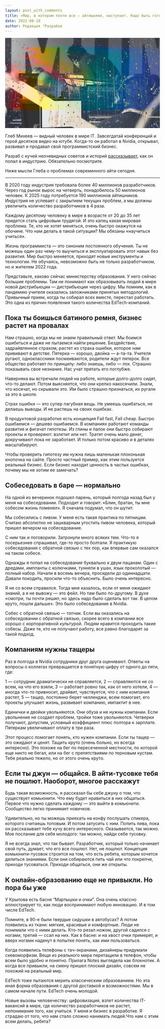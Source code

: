 ```yaml
---
layout: post_with_comments
title: «Мир, в котором почти все — айтишники, наступает. Надо быть готовым». Глеб Михеев рассказывает про учебу, будущее и собесы в барах
date: 2022-08-18
author: Редакция "Разрабов
---
```



![img](preview.jpg)

Глеб Михеев — видный человек в мире IT. Завсегдатай конференций и герой десятков видео на ютубе. Когда-то он работал в Nvidia, открывал, развивал и продавал свой программистский бизнес.

Разраб с кучей неочевидных советов и историй [рассказывает](https://www.youtube.com/watch?v=hamdtY6laR8), как он попал в индустрию. Обязательно посмотрите.

Ниже мысли Глеба о проблемах современного айти сегодня.

------

В 2020 году индустрия требовала более 40 миллионов разработчиков. Через год рынок вырос на четверть, понадобилось 50 миллионов человек. К 2025 году потребуется 190 миллионов айтишников. Индустрия не успевает с закрытием текущих проблем, а мы должны увеличить количество разработчиков в 4 раза.

Каждому десятому человеку в мире в возрасте от 20 до 35 лет придется стать цифровым трудягой. И это капец какая мировая проблема. Те, кто не хотят меняться, очень быстро окажутся на обочине. Что нам делать в такой ситуации? Мы обязаны «научиться учиться».

Жизнь программиста — это синоним постоянного обучения. Ты не можешь один раз чему-то выучиться и эксплуатировать этот навык без развития. Мир быстро меняется, приходят новые инструменты и технологии. Не обучаясь, невозможно быть не только разработчиком, но и жителем 2022 года. 

Представьте, каково сейчас министерству образования. У него сейчас большие проблемы. Там не понимают как образовывать людей в мире новой дистрибьюции — дистрибьюции через цифру. Мы помним, как в пандемию учителя оказались заложниками принятых методологий. Привычный прием, когда ты собирал всех вместе, перестал работать. Это одна из причин появления такого количества EdTech-компаний.


## Пока ты боишься батиного ремня, бизнес растет на провалах

Нам страшно, когда мы не знаем правильный ответ. Мы боимся ошибиться и даже не пытаемся найти решение. Бездействие, задрайвленное страхом, растет из страха ошибки, которое нам прививают в детстве. Пятерка — хорошо, двойка — а-та-та. Учителя ругают, одноклассники посмеиваются, родители ждут пятерок. Все общество работает по принципу: либо знаешь, либо — лох. Страшно показывать свое незнание. Нас учат прятать его поглубже.

Наверняка вы встречали людей на работе, которые долго-долго сидят, что-то делают. Потом выясняется, что они крепко накосячили. Знали, что косячат, но скрывали это. Им было страшно признаться, их ругали за это в школе.

Страх ошибки — это супер пагубная вещь. Не умеешь ошибаться, не делаешь выводы. И не растешь на своих ошибках.

В продуктовой разработке есть концепция Fail fast, Fail cheap. Быстро ошибаемся — дешево ошибаемся. В компаниях работают команды развития и фигачат гипотезы. Из глины и палок они быстро собирают проекты и проверяют: взлетит или нет. Тратят очень мало денег, докручивают пока не заработает. И только потом красиво и в деталях масштабируют.

Чтобы проверить гипотезу им нужна лишь маленькая плохонькая кнопочка на сайте. Просто частный пример, как этим пользуется реальный бизнес. Если бизнес находит ценность в частых ошибках, почему мы не хотим ее замечать?


## Собеседовать в баре — нормально

На одной из вечеринок подошел парень, который полгода назад был у меня на собеседовании. Подходит и говорит: «Блин, братан, ты мне собесом жизнь поменял». Я сначала подумал, что он шутит.

Мы собесились с пивом. У меня есть такая практика по пятницам. Считаю абсолютно не зашкварным угостить пивом человека, который пришел вечером на собеседование.

С ним так и поговорили. Затронули много всяких тем. Что-то я посерьезнее спрашивал, где-то просто болтали. Я практикую собеседования с обратной связью с тех пор, как впервые сам оказался на таком собесе.

Однажды я попал на собеседование буквально к двум пацанам. Один с дредами, импланты с колючками, туннели в ушах, язык проколотый — полный набор. Начали в восемь вечера, просидели до одиннадцати. Давали покодить, просили что-то объяснить. Было очень интересно.

Я не со всем справился. Тогда мне казалось, если от меня ожидают знаний, а я не вывожу — это фейл. Но там было по-другому. В духе «смотри, ты почти решил, но здесь надо было сделать вот так. В целом круто, пошли дальше». Это было собеседование в Nvidia.

Собес с обратной связью — топчик. Если вы оказались на собеседовании с обратной связью, скорее всего в компании все хорошо с корпоративной культурой. Людям нравится проходить такие собесы. Даже те, кто не получают работу, все равно благодарят за такой подход.


## Компаниям нужны тащеры

Раз в полгода в Nvidia сотрудники друг друга оценивают. Ответы на вопросы о коллегах превращается в понятную цифру от одного до пяти, где:

1 — сотрудник драматически не справляется,
2 — справляются не со всем, на что его взяли,
3 — работает ровно так, как от него хотели,
4 — иногда что-то привносит, драйвит, чувствуется, что с ним компания растет,
5 — тащер, постоянно берет челленджи, всем помогает, его проекты улучшает жизнь, развивает компанию, импактит в нее.

Единички и двойки увольняются. Они обуза и не нужны компании. Если увольнение не создает проблем, тройки тоже увольняются. Четверки получают, допустим, условный коэффициент плюс полтора к зарплате. Пятеркам увеличивают оплату в три раза. 

Этот процесс помогает понять, кто нужен компании. Если ты тащер — это ожидают и ценят. Тащить круто (очень больно, но всегда интересно). Это похоже на бег по пересеченной местности, по которой еще никто не бегал, или на бег с препятствиями по терновым кустам. Тебе реально тяжело, но от этого очень круто.


## Если ты джун — общайся. В айти-тусовке тебя не пошлют. Наоборот, многое расскажут

Будь такая возможность, я рассказал бы себе джуну о том, что существует комьюнити. Что ему будет нравиться в них общаться. Первое что нужно сделать каждому — это выйти в комьюнити. Сообщество легко принимает новичков.

Удивительно, но ты можешь приехать на конфу послушать спикера, которого считаешь топовым. И потом затусить с ним. Попить пива, пока он рассказывает тебе кучу всего интересного. Оказывается, так можно. Мое послание для себя молодого: так можно, найди себе тусовку.

Я не всегда знал, что так бывает. Разработчик, который только начинает свой путь, думает, что его все пошлют. Нет, не пошлют. Концепция комьюнити-тусовок строится на том, что есть ребята, которым хочется делиться знаниями. Если они собираются пить чай или что покрепче, приходи тусоваться. Приходи общаться, они же открыты.


## К онлайн-образованию еще не привыкли. Но пора бы уже

У Крылова есть басня “Мартышки и очки”. Она очень классно иллюстрирует то, как люди воспринимают любую инновацию. И в том числе EdTech.

Помните, в 90-е были твердые сидушки в автобусах? А потом появились из ткани: мягкие, красивые и комфортные. Люди не понимали что с ними делать. Кто-то резал ножом, другой садился с ногами, третий — ссал на них. Как в басне: и на хвост очки примерят, и вверх ногами наденут в попытке понять, как ими пользоваться.

Когда появились телефоны с тач-экранами, дизайнеры придумали скевоморфизм. Вещи из реального мира перетащили в телефон, чтобы всем было удобно и понятно. Прилага Notes выглядела как блокнотик. А когда все привыкли, на смену пришел плоский дизайн, совсем не похожий на реальный мир.

EdTech тоже пытаются мерить классическим образованием. Но эта иная форма образования с другой доставкой и возможностями. Мы в самом начале пути. EdTech очень молодой.

Новые вызовы человечеству: цифровизация, взлет количества IT-вакансий в мире, где количество разработчиков не растет, непонимание того, как учиться. У меня и бизнес в разработке. Я страдаю от того, что нам стало сложно нанимать людей.Что нам с этим всем делать, ребята? 
